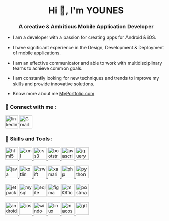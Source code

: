 <!--
### Hi there 👋

**LahsineYounes/LahsineYounes** is a ✨ _special_ ✨ repository because its `README.md` (this file) appears on your GitHub profile.

Here are some ideas to get you started:

- 🔭 I’m currently working on ...
- 🌱 I’m currently learning ...
- 👯 I’m looking to collaborate on ...
- 🤔 I’m looking for help with ...
- 💬 Ask me about ...
- 📫 How to reach me: ...
- 😄 Pronouns: ...
- ⚡ Fun fact: ...
-->


<h1 align="center">Hi 👋, I'm YOUNES</h1>

<h3 align="center">A creative & Ambitious Mobile Application Developer</h3>
      
- I am a developer with a passion for creating apps for  Android & iOS.
<p></p>
    
- I have significant experience in the Design, Development & Deployment of mobile applications.
<p></p>
    
- I am an effective communicator and able to work with multidisciplinary teams to achieve common goals.
<p></p>
    
- I am constantly looking for new techniques and trends to improve my skills and provide innovative solutions.
<p></p>
    
- Know more about me [MyPortfolio.com](MyPortfolio.com)
<p></p>
    
    
<h3 style="text-align: left;">🔘 Connect with me :</h3>
<p style="text-align: left;">
  <a href="https://www.linkedin.com/in/lahsine-younes/" target="_blank">
    <img src="https://cdn.worldvectorlogo.com/logos/linkedin-icon-3.svg" alt="linkedin" height="40" width="40" style="vertical-align: middle;">
  </a>
  <a href="mailto:lahsine.younes@gmail.com" target="_blank">
    <img src="https://cdn.worldvectorlogo.com/logos/official-gmail-icon-2020-.svg" alt="Gmail" height="40" width="40" style="vertical-align: middle;">
  </a>
</p>


<h3 align="left">🔘 Skills and Tools :</h3>
<p align="left">
  <a href="https://www.w3schools.com/html/" target="_blank" rel="noreferrer">
    <img src="https://www.vectorlogo.zone/logos/w3_html5/w3_html5-icon.svg" alt="html5" width="40" height="40"/> 
  </a>
  <a href="https://www.w3schools.com/xml/" target="_blank" rel="noreferrer">
    <img src="https://cdn.worldvectorlogo.com/logos/xml-2.svg" alt="xml" width="40" height="40"/> 
  </a>
    <a href="https://www.w3schools.com/css/" target="_blank" rel="noreferrer"> 
            <img src="https://cdn.worldvectorlogo.com/logos/css-3.svg" alt="css3" width="40" height="40"/> 
        </a>
        <a href="https://www.w3schools.com/bootstrap5/" target="_blank" rel="noreferrer"> 
            <img src="https://cdn.worldvectorlogo.com/logos/bootstrap-5-1.svg" alt="bootstrap" width="40" height="40"/> 
        </a> 
        <a href="https://www.w3schools.com/js/" target="_blank" rel="noreferrer"> 
            <img src="https://cdn.worldvectorlogo.com/logos/javascript-1.svg" alt="javascript" width="40" height="40"/> 
        </a>
        <a href="https://www.w3schools.com/jquery/" target="_blank" rel="noreferrer"> 
            <img src="https://cdn.worldvectorlogo.com/logos/jquery-4.svg" alt="jquery" width="40" height="40"/> 
        </a> 
        <p></p>
        <a href="https://www.java.com" target="_blank" rel="noreferrer"> 
            <img src="https://cdn.worldvectorlogo.com/logos/java-4.svg" alt="java" width="40" height="40"/> 
        </a> 
        <a href="https://kotlinlang.org" target="_blank" rel="noreferrer"> 
            <img src="https://cdn.worldvectorlogo.com/logos/kotlin-1.svg" alt="kotlin" width="40" height="40"/> 
        </a> 
        <a href="https://developer.apple.com/swift/" target="_blank" rel="noreferrer"> 
            <img src="https://cdn.worldvectorlogo.com/logos/swift-15.svg" alt="swift" width="40" height="40"/> 
        </a> 
        <a href="https://dotnet.microsoft.com/apps/xamarin" target="_blank" rel="noreferrer"> 
            <img src="https://cdn.worldvectorlogo.com/logos/xamarin.svg" alt="xamarin" width="40" height="40"/> 
        </a>
        <a href="https://www.php.net" target="_blank" rel="noreferrer"> 
            <img src="https://cdn.worldvectorlogo.com/logos/php-1.svg" alt="php" width="40" height="40"/> 
        </a> 
        <a href="https://www.python.org" target="_blank" rel="noreferrer"> 
            <img src="https://cdn.worldvectorlogo.com/logos/python-5.svg" alt="python" width="40" height="40"/> 
        </a> 
        <p></p>
        <a href="https://developer.android.com/jetpack/compose/documentation" target="_blank" rel="noreferrer"> 
            <img src="https://3.bp.blogspot.com/-VVp3WvJvl84/X0Vu6EjYqDI/AAAAAAAAPjU/ZOMKiUlgfg8ok8DY8Hc-ocOvGdB0z86AgCLcBGAsYHQ/s1600/jetpack%2Bcompose%2Bicon_RGB.png" alt="jetpackCompose" width="40" height="40"/> 
        </a> 
        <a href="https://www.mysql.com/" target="_blank" rel="noreferrer"> 
            <img src="https://cdn.worldvectorlogo.com/logos/mysql-6.svg" alt="mysql" width="40" height="40"/> 
        </a> 
        <a href="https://www.sqlite.org/" target="_blank" rel="noreferrer"> 
            <img src="https://cdn.worldvectorlogo.com/logos/sqlite.svg" alt="sqlite" width="40" height="40"/> 
        </a> 
        <a href="https://www.figma.com/" target="_blank" rel="noreferrer"> 
            <img src="https://cdn.worldvectorlogo.com/logos/figma-5.svg" alt="figma" width="40" height="40"/> 
        </a> 
        <a href="https://www.microsoft.com/en/microsoft-365/microsoft-office" target="_blank" rel="noreferrer"> 
            <img src="https://cdn.worldvectorlogo.com/logos/Microsoft-365.svg" alt="mOffice" width="40" height="40"/> 
        </a> 
        <a href="https://postman.com" target="_blank" rel="noreferrer"> 
            <img src="https://cdn.worldvectorlogo.com/logos/postman.svg" alt="postman" width="40" height="40"/> 
        </a>
        <p></p>
        <a href="https://developer.android.com" target="_blank" rel="noreferrer"> 
            <img src="https://cdn.worldvectorlogo.com/logos/android-3.svg" alt="android" width="40" height="40"/> 
        </a> 
        <a href="https://www.apple.com/ios" target="_blank" rel="noreferrer"> 
            <img src="https://cdn.worldvectorlogo.com/logos/ios-2.svg" alt="ios" width="40" height="40"/> 
        </a> 
        <a href="https://www.microsoft.com/en-us/windows" target="_blank" rel="noreferrer"> 
            <img src="https://cdn.worldvectorlogo.com/logos/windows.svg" alt="windows" width="40" height="40"/> 
        </a> 
        <a href="https://www.linux.org/" target="_blank" rel="noreferrer"> 
            <img src="https://cdn.worldvectorlogo.com/logos/linux-tux.svg" alt="linux" width="40" height="40"/> 
        </a> 
        <a href="https://www.apple.com/macos" target="_blank" rel="noreferrer"> 
            <img src="https://cdn.worldvectorlogo.com/logos/macos.svg" alt="macos" width="40" height="40"/> 
        </a> 
        <a href="https://git-scm.com/" target="_blank" rel="noreferrer"> 
            <img src="https://cdn.worldvectorlogo.com/logos/git-icon.svg" alt="git" width="40" height="40"/> 
        </a> 
</p>
